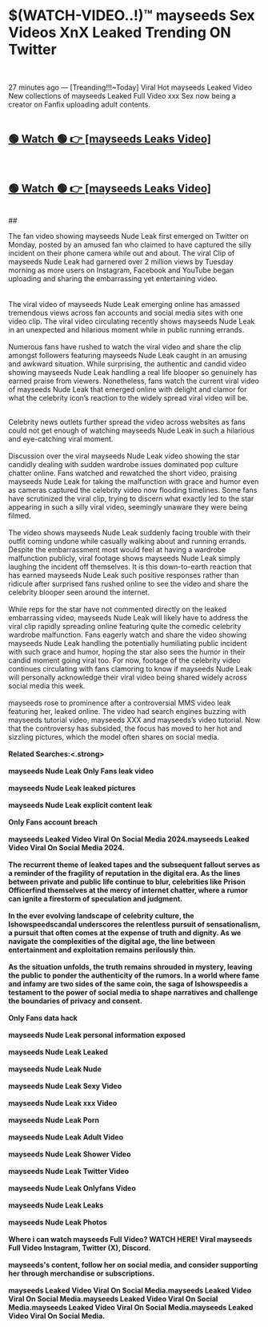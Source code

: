 

# $(WATCH-VIDEO..!)™ mayseeds Sex Videos XnX Leaked Trending ON Twitter<br>
<br>

27 minutes ago — [Treanding!!!~Today] Viral Hot mayseeds Leaked Video New collections of mayseeds Leaked Full Video xxx Sex now being a creator on Fanfix uploading adult contents.
<br>
 <br>

##  <a href="https://clipsfans.site/?title=mayseeds&ref=git">🟢 Watch 🟢 👉 [mayseeds Leaks Video]</a><br>
  <br>

##  <a href="https://clipsfans.site/?title=mayseeds&ref=git">🟢 Watch 🟢 👉 [mayseeds Leaks Video]</a><br>
  <br>
  ##
  <br>

The fan video showing mayseeds Nude Leak first emerged on Twitter on Monday, posted by an amused fan who claimed to have captured the silly incident on their phone camera while out and about. The viral Clip of mayseeds Nude Leak had garnered over 2 million views by Tuesday morning as more users on Instagram, Facebook and YouTube began uploading and sharing the embarrassing yet entertaining video.
<br><br>
  <br>
The viral video of mayseeds Nude Leak emerging online has amassed tremendous views across fan accounts and social media sites with one video clip. The viral video circulating recently shows mayseeds Nude Leak in an unexpected and hilarious moment while in public running errands.
<br><br>
Numerous fans have rushed to watch the viral video and share the clip amongst followers featuring mayseeds Nude Leak caught in an amusing and awkward situation. While surprising, the authentic and candid video showing mayseeds Nude Leak handling a real life blooper so genuinely has earned praise from viewers. Nonetheless, fans watch the current viral video of mayseeds Nude Leak that emerged online with delight and clamor for what the celebrity icon’s reaction to the widely spread viral video will be.
<br><br>

Celebrity news outlets further spread the video across websites as fans could not get enough of watching mayseeds Nude Leak in such a hilarious and eye-catching viral moment.
<br><br>
Discussion over the viral mayseeds Nude Leak video showing the star candidly dealing with sudden wardrobe issues dominated pop culture chatter online. Fans watched and rewatched the short video, praising mayseeds Nude Leak for taking the malfunction with grace and humor even as cameras captured the celebrity video now flooding timelines. Some fans have scrutinized the viral clip, trying to discern what exactly led to the star appearing in such a silly viral video, seemingly unaware they were being filmed.
<br><br>
The video shows mayseeds Nude Leak suddenly facing trouble with their outfit coming undone while casually walking about and running errands. Despite the embarrassment most would feel at having a wardrobe malfunction publicly, viral footage shows mayseeds Nude Leak simply laughing the incident off themselves. It is this down-to-earth reaction that has earned mayseeds Nude Leak such positive responses rather than ridicule after surprised fans rushed online to see the video and share the celebrity blooper seen around the internet.
<br><br>
While reps for the star have not commented directly on the leaked embarrassing video, mayseeds Nude Leak will likely have to address the viral clip rapidly spreading online featuring quite the comedic celebrity wardrobe malfunction. Fans eagerly watch and share the video showing mayseeds Nude Leak handling the potentially humiliating public incident with such grace and humor, hoping the star also sees the humor in their candid moment going viral too. For now, footage of the celebrity video continues circulating with fans clamoring to know if mayseeds Nude Leak will personally acknowledge their viral video being shared widely across social media this week.
<br><br>
mayseeds rose to prominence after a controversial MMS video leak featuring her, leaked online. The video had search engines buzzing with mayseeds tutorial video, mayseeds XXX and mayseeds’s video tutorial. Now that the controversy has subsided, the focus has moved to her hot and sizzling pictures, which the model often shares on social media.
<br><br>
<strong>Related Searches:<.strong>
<br><br>
mayseeds Nude Leak Only Fans leak video
<br><br>
mayseeds Nude Leak leaked pictures
<br><br>
mayseeds Nude Leak explicit content leak
<br><br>
Only Fans account breach
<br><br>
mayseeds Leaked Video Viral On Social Media 2024.mayseeds Leaked Video Viral On Social Media 2024.
<br><br>
The recurrent theme of leaked tapes and the subsequent fallout serves as a reminder of the fragility of reputation in the digital era. As the lines between private and public life continue to blur, celebrities like Prison Officerfind themselves at the mercy of internet chatter, where a rumor can ignite a firestorm of speculation and judgment.
<br><br>
In the ever evolving landscape of celebrity culture, the Ishowspeedscandal underscores the relentless pursuit of sensationalism, a pursuit that often comes at the expense of truth and dignity. As we navigate the complexities of the digital age, the line between entertainment and exploitation remains perilously thin.
<br><br>
As the situation unfolds, the truth remains shrouded in mystery, leaving the public to ponder the authenticity of the rumors. In a world where fame and infamy are two sides of the same coin, the saga of Ishowspeedis a testament to the power of social media to shape narratives and challenge the boundaries of privacy and consent.
<br><br>
Only Fans data hack
<br><br>
mayseeds Nude Leak personal information exposed
<br><br>
mayseeds Nude Leak Leaked
<br><br>
mayseeds Nude Leak Nude
<br><br>
mayseeds Nude Leak Sexy Video
<br><br>
mayseeds Nude Leak xxx Video
<br><br>
mayseeds Nude Leak Porn
<br><br>
mayseeds Nude Leak Adult Video
<br><br>
mayseeds Nude Leak Shower Video
<br><br>
mayseeds Nude Leak Twitter Video
<br><br>
mayseeds Nude Leak Onlyfans Video
<br><br>
mayseeds Nude Leak Leaks
<br><br>
mayseeds Nude Leak Photos
<br><br>
Where i can watch mayseeds Full Video? WATCH HERE! Viral mayseeds Full Video Instagram, Twitter (X), Discord.
<br><br>
mayseeds's content, follow her on social media, and consider supporting her through merchandise or subscriptions.
<br><br>
mayseeds Leaked Video Viral On Social Media.mayseeds Leaked Video Viral On Social Media.mayseeds Leaked Video Viral On Social Media.mayseeds Leaked Video Viral On Social Media.mayseeds Leaked Video Viral On Social Media.
